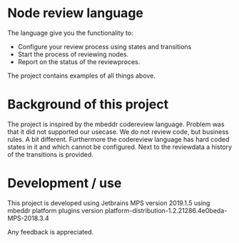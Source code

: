 # Node review language
The language give you the functionality to:

- Configure your review process using states and transitions
- Start the process of reviewing nodes.
- Report on the status of the reviewproces.  

The project contains examples of all things above.

# Background of this project
The project is inspired by the mbeddr codereview language. Problem was that it did not supported our usecase. We do not review code, but business rules. A bit different. Furthermore the codereview language has hard coded states in it and which cannot be configured. Next to the reviewdata a history of the transitions is provided.

# Development / use
This project is developed using Jetbrains MPS version 2019.1.5 using mbeddr platform plugins version  platform-distribution-1.2.21286.4e0beda-MPS-2018.3.4

Any feedback is appreciated.

